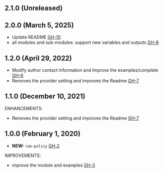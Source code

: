 ## 2.1.0 (Unreleased)
## 2.0.0 (March 5, 2025)

- Update README [GH-10](https://github.com/alibabacloud-automation/terraform-alicloud-ram-policy/pull/10)
- all modules and sub-modules: support new variables and outputs [GH-8](https://github.com/alibabacloud-automation/terraform-alicloud-ram-policy/pull/8)

## 1.2.0 (April 29, 2022)
- Modify author contact information and Improve the examples/complete [GH-6](https://github.com/terraform-alicloud-modules/terraform-alicloud-ram-policy/pull/6)
- Removes the provider setting and improves the Readme [GH-7](https://github.com/terraform-alicloud-modules/terraform-alicloud-ram-policy/pull/7)

## 1.1.0 (December 10, 2021)

ENHANCEMENTS:

- Removes the provider setting and improves the Readme [GH-7](https://github.com/terraform-alicloud-modules/terraform-alicloud-ram-policy/pull/7)

## 1.0.0 (February 1, 2020)

- **NEW:** `ram-policy` [GH-2](https://github.com/terraform-alicloud-modules/terraform-alicloud-ram-policy/pull/2)

IMPROVEMENTS:

- improve the module and examples [GH-3](https://github.com/terraform-alicloud-modules/terraform-alicloud-ram-policy/pull/3)
